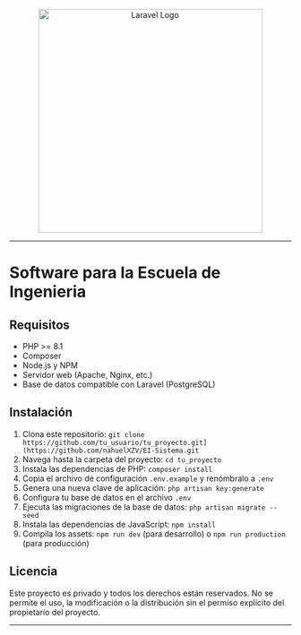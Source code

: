 <p align="center"><a href="https://laravel.com" target="_blank"><img src="https://raw.githubusercontent.com/laravel/art/master/logo-lockup/5%20SVG/2%20CMYK/1%20Full%20Color/laravel-logolockup-cmyk-red.svg" width="400" alt="Laravel Logo"></a>

---
# Software para la Escuela de Ingenieria

## Requisitos

- PHP >= 8.1
- Composer
- Node.js y NPM
- Servidor web (Apache, Nginx, etc.)
- Base de datos compatible con Laravel (PostgreSQL)

## Instalación

1. Clona este repositorio: `git clone https://github.com/tu_usuario/tu_proyecto.git](https://github.com/nahuelXZV/EI-Sistema.git`
2. Navega hasta la carpeta del proyecto: `cd tu_proyecto`
3. Instala las dependencias de PHP: `composer install`
4. Copia el archivo de configuración `.env.example` y renómbralo a `.env`
5. Genera una nueva clave de aplicación: `php artisan key:generate`
6. Configura tu base de datos en el archivo `.env`
7. Ejecuta las migraciones de la base de datos: `php artisan migrate --seed`
8. Instala las dependencias de JavaScript: `npm install`
9. Compila los assets: `npm run dev` (para desarrollo) o `npm run production` (para producción)

## Licencia
Este proyecto es privado y todos los derechos están reservados. No se permite el uso, la modificación o la distribución sin el permiso explícito del propietario del proyecto.

---
